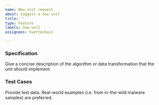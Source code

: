 ```yaml
---
name: New unit request
about: Suggest a new unit
title: ''
type: Feature
labels: new-unit
assignees: huettenhain

---
```


### Specification
Give a concise description of the algorithm or data transformation that the unit should implement.

### Test Cases
Provide test data. Real-world examples (i.e. from in-the-wild malware samples) are preferred.
